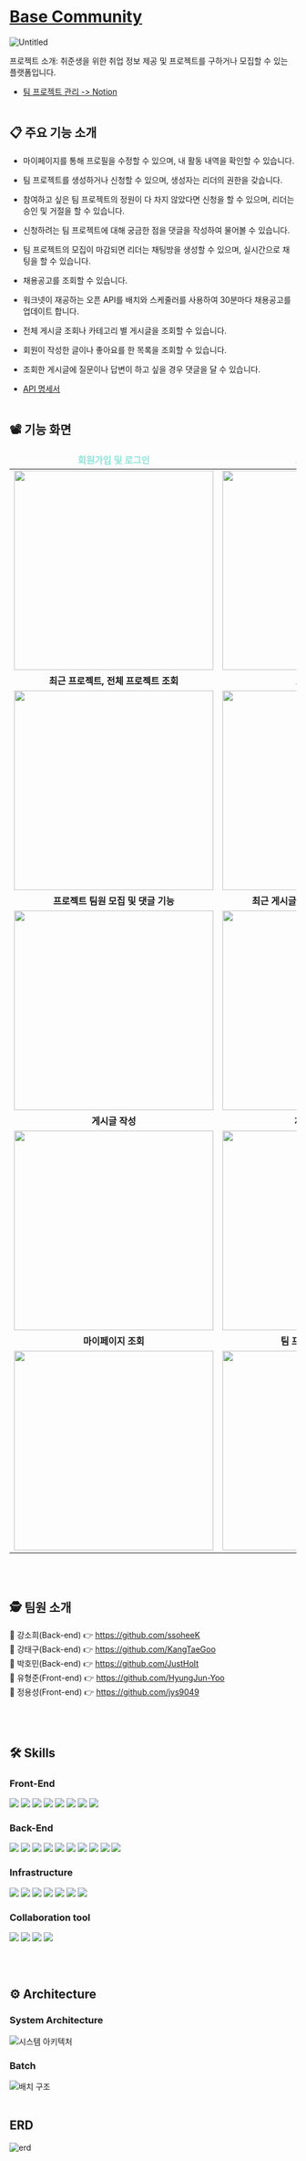 # [Base Community](https://can-do-it.notion.site/BaseCommunity-0869f382e2274250934b1063df7d0219)
![Untitled](https://user-images.githubusercontent.com/100184394/202149799-c60d96f5-ced8-4c0f-aef8-b718382724dd.png)

프로젝트 소개: 취준생을 위한 취업 정보 제공 및 프로젝트를 구하거나 모집할 수 있는 플랫폼입니다.
- [팀 프로젝트 관리 -> Notion](https://can-do-it.notion.site/BaseCommunity-0869f382e2274250934b1063df7d0219)
<br><br>

## 📋 주요 기능 소개
- 마이페이지를 통해 프로필을 수정할 수 있으며, 내 활동 내역을 확인할 수 있습니다.

- 팀 프로젝트를 생성하거나 신청할 수 있으며, 생성자는 리더의 권한을 갖습니다.

- 참여하고 싶은 팀 프로젝트의 정원이 다 차지 않았다면 신청을 할 수 있으며, 리더는 승인 및 거절을 할 수 있습니다. 

- 신청하려는 팀 프로젝트에 대해 궁금한 점을 댓글을 작성하여 물어볼 수 있습니다.

- 팀 프로젝트의 모집이 마감되면 리더는 채팅방을 생성할 수 있으며, 실시간으로 채팅을 할 수 있습니다.

- 채용공고를 조회할 수 있습니다.

- 워크넷이 재공하는 오픈 API를 배치와 스케줄러를 사용하여 30분마다 채용공고를 업데이트 합니다.

- 전체 게시글 조회나 카테고리 별 게시글을 조회할 수 있습니다.

- 회원이 작성한 글이나 좋아요를 한 목록을 조회할 수 있습니다.

- 조회한 게시글에 질문이나 답변이 하고 싶을 경우 댓글을 달 수 있습니다.

- [API 명세서](https://can-do-it.notion.site/API-bb2667b847264fcfaa3acde9472ccfe4)
<br><br>




## 📽️ 기능 화면
<table align="center">
<thead>
<tr margin-bottom=3px>
<td width="300" align="center">
<b style="color:#8fe3d9">회원가입 및 로그인<b>
</td>
<td width="300" align="center">
<b>
회원정보 수정
</b>
  
</td>
</tr>
</thead>
<tbody>
<tr>
<td width="300" align="center">
<img src="https://user-images.githubusercontent.com/70789958/202612079-5091e162-e428-4d8a-9b3d-fecad5435ec8.gif" width="350">
</td>
<td width="300" align="center">
<img src="https://user-images.githubusercontent.com/70789958/202629918-8f70356b-5ef4-44d6-8b6f-64d8c3afc49e.gif" width="350">
</td>
</tr>
<tr>
<td width="300" align="center">

<b>
최근 프로젝트, 전체 프로젝트 조회
</b>
</td>
<td width="300" align="center">

<b>
프로젝트 모집
</b>
</td>
</tr>
<tr>
<td width="300" align="center">
<img src= "https://user-images.githubusercontent.com/70789958/202613174-da6566a0-50a7-4977-93c9-1ef5c2fedd74.gif" width="350" > 
</td>
<td width="300" align="center">
<img src= "https://user-images.githubusercontent.com/70789958/202614733-04778554-9ab4-45fb-853d-a1166d8f8e19.gif" width="350" >
</td>
</tr>
<tr>
<td width="300" align="center">

<b>
프로젝트 팀원 모집 및 댓글 기능
</b>
</td>
<td width="300" align="center">

<b>
최근 게시글, 카테고리 별 게시글 조회
</b>
</td>
</tr>
<tr>
<td width="300" align="center">
<img src="https://user-images.githubusercontent.com/70789958/202615749-420c88f6-2cae-4182-934a-6577a12a2f00.gif" width="350">
</td>
<td width="300" align="center">
<img src="https://user-images.githubusercontent.com/70789958/202616639-96150248-75a3-471b-afc8-ff58f6cbe1c9.gif" width="350">
</td>
</tr>
<tr>
<td width="300" align="center">

<b>
게시글 작성
</b>
</td>
<td width="300" align="center">

<b>
채용 공고 조회
</b>
</td>
</tr>
<tr>
<td width="300" align="center">
<img src="https://user-images.githubusercontent.com/70789958/202626631-0c44b5e3-6bd4-4bb2-b0ce-cffc29667e97.gif" width="350">
</td>
<td width="300" align="center">
<img src="https://user-images.githubusercontent.com/70789958/202626916-bec4023c-8ddf-413b-a464-d4d4011afb56.gif" width="350">
</td>
</tr>
<tr>
<td width="300" align="center">

<b>
마이페이지 조회
</b>
</td>
<td width="300" align="center">

<b>
팀 프로젝트 채팅 기능
</b>
</td>
</tr>
<tr>
<td width="300" align="center">
<img src="https://user-images.githubusercontent.com/70789958/202627870-59c10015-dc35-45e6-837b-8331905b3a90.gif" width="350">
</td>
<td width="300" align="center">
<img src="https://user-images.githubusercontent.com/70789958/202629620-46931f9a-5338-4b7a-99f7-6f553ed25b64.gif" width="350">
</td>
</tr>
</tbody>
</table>


<br><br>

## 🕵️ 팀원 소개
👩 강소희(Back-end) 👉 https://github.com/ssoheeK
<br>
🧑 강태구(Back-end) 👉 https://github.com/KangTaeGoo
<br>
🧑 박호민(Back-end) 👉 https://github.com/JustHoIt
<br>
🧑 유형준(Front-end) 👉 https://github.com/HyungJun-Yoo
<br>
🧑 정용성(Front-end) 👉 https://github.com/jys9049

<br><br>

## 🛠️ Skills
### Front-End
<img src="https://img.shields.io/badge/html5-E34F26?style=for-the-badge&logo=html5&logoColor=white"> <img src="https://img.shields.io/badge/css3-1572B6?style=for-the-badge&logo=css3&logoColor=white"> <img src="https://img.shields.io/badge/typescript-3178C6?style=for-the-badge&logo=typescript&logoColor=white"> 
<img src="https://img.shields.io/badge/react-61DAFB?style=for-the-badge&logo=react&logoColor=white"> 
<img src="https://img.shields.io/badge/reactQuery-FF4154?style=for-the-badge&logo=react Query&logoColor=white"> 
<img src="https://img.shields.io/badge/vite-646CFF?style=for-the-badge&logo=vite&logoColor=white"> 
<img src="https://img.shields.io/badge/Emotion-FE5196?style=for-the-badge&logo=Emotion&logoColor=white"> 
<img src="https://img.shields.io/badge/Recoil-0075EB?style=for-the-badge">

### Back-End
<img src="https://img.shields.io/badge/java-%23ED8B00.svg?style=for-the-badge&logo=java&logoColor=white"> <img src="https://img.shields.io/badge/springboot-6DB33F?style=for-the-badge&logo=springboot&logoColor=white"> <img src="https://img.shields.io/badge/gradle-2D4999?style=for-the-badge&logo=gradle&logoColor=white">
<img src="https://img.shields.io/badge/JPA-6DB33F?style=for-the-badge"> 
<img src="https://img.shields.io/badge/spring batch-6DB33F?style=for-the-badge&logo=spring batch&logoColor=white"> 
<img src="https://img.shields.io/badge/websocket-FFDC0F?style=for-the-badge&logo= &logoColor=white"> 
<img src="https://img.shields.io/badge/stomp-000000?style=for-the-badge&logo= &logoColor=white"> 
<img src="https://img.shields.io/badge/rabbitMQ-FF6600?style=for-the-badge&logo=RabbitMQ&logoColor=white"> 
<img src="https://img.shields.io/badge/mysqlDB-003545?style=for-the-badge&logo=mysqlDB&logoColor=white"> 
<img src="https://img.shields.io/badge/JWT-black?style=for-the-badge&logo=JSON%20web%20tokens">

### Infrastructure
<img src="https://img.shields.io/badge/Amazon EC2-FF9900?style=for-the-badge&logo=Amazon EC2&logoColor=white"> <img src="https://img.shields.io/badge/Docker-2496ED?style=for-the-badge&logo=Docker&logoColor=white"> 
<img src="https://img.shields.io/badge/Cloudflare-F38020?style=for-the-badge&logo=Cloudflare&logoColor=white"> 
<img src="https://img.shields.io/badge/Amazon RDS-527FFF?style=for-the-badge&logo=Amazon RDS&logoColor=white"> 
<img src="https://img.shields.io/badge/Netlify-00C7B7?style=for-the-badge&logo=Netlify&logoColor=white">
<img src="https://img.shields.io/badge/Ubuntu-E95420?style=for-the-badge&logo=ubuntu&logoColor=white"> 
<img src="https://img.shields.io/badge/jenkins-%232C5263.svg?style=for-the-badge&logo=jenkins&logoColor=white">

### Collaboration tool
<img src="https://img.shields.io/badge/Git-F05032?style=for-the-badge&logo=Git&logoColor=white"> <img src="https://img.shields.io/badge/notion-000000?style=for-the-badge&logo=notion&logoColor=white">
<img src="https://img.shields.io/badge/slack-4A154B?style=for-the-badge&logo=slack&logoColor=white">
<img src="https://img.shields.io/badge/GitHub-4A154B?style=for-the-badge&logo=GitHub&logoColor=white">

<br><br>

## ⚙️ Architecture
### System Architecture
![시스템 아키텍처](https://user-images.githubusercontent.com/100184394/202433405-c7200a7f-b903-407e-bf40-138aa23c4cf3.png)

### Batch
![배치 구조](https://user-images.githubusercontent.com/100184394/202159277-0425a35c-7143-4251-8929-6908b401f1af.jpg)
<br><br>

## ERD
![erd](https://user-images.githubusercontent.com/100184394/202159796-0e05cae1-1c1d-417e-aac0-06dbb92592a1.jpg)

